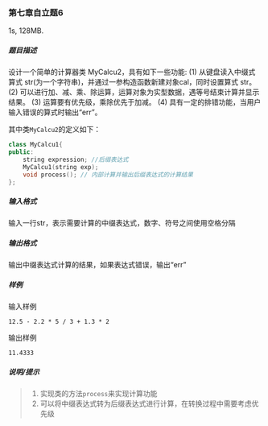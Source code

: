 ### 第七章自立题6

1s, 128MB.

##### 题目描述

设计一个简单的计算器类 MyCalcu2，具有如下一些功能:
(1) 从键盘读入中缀式算式 str(为一个字符串)，并通过一参构造函数新建对象cal，同时设置算式 str。
(2) 可以进行加、减、乘、除运算，运算对象为实型数据，遇等号结束计算并显示结果。
(3) 运算要有优先级，乘除优先于加减。
(4) 具有一定的排错功能，当用户输入错误的算式时输出“err”。

其中类`MyCalcu2`的定义如下：

```c++
class MyCalcu1{
public:
    string expression; //后缀表达式
    MyCalcu1(string exp);
    void process(); // 内部计算并输出后缀表达式的计算结果
};
```

##### 输入格式

输入一行str，表示需要计算的中缀表达式，数字、符号之间使用空格分隔

##### 输出格式

输出中缀表达式计算的结果，如果表达式错误，输出“err”

##### 样例

输入样例

```
12.5 - 2.2 * 5 / 3 + 1.3 * 2
```

输出样例

```
11.4333
```

##### 说明/提示

> 1.	实现类的方法`process`来实现计算功能
> 2.	可以将中缀表达式转为后缀表达式进行计算，在转换过程中需要考虑优先级
